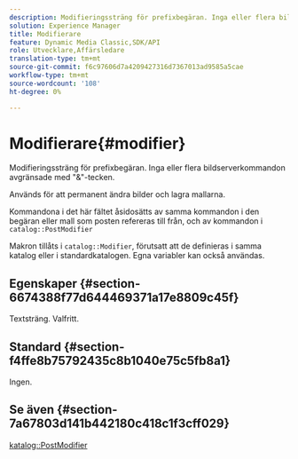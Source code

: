```yaml
---
description: Modifieringssträng för prefixbegäran. Inga eller flera bildserverkommandon avgränsade med "&"-tecken.
solution: Experience Manager
title: Modifierare
feature: Dynamic Media Classic,SDK/API
role: Utvecklare,Affärsledare
translation-type: tm+mt
source-git-commit: f6c97606d7a4209427316d7367013ad9585a5cae
workflow-type: tm+mt
source-wordcount: '108'
ht-degree: 0%

---
```



# Modifierare{#modifier}

Modifieringssträng för prefixbegäran. Inga eller flera bildserverkommandon avgränsade med &quot;&amp;&quot;-tecken.

Används för att permanent ändra bilder och lagra mallarna.

Kommandona i det här fältet åsidosätts av samma kommandon i den begäran eller mall som posten refereras till från, och av kommandon i `catalog::PostModifier`

Makron tillåts i `catalog::Modifier`, förutsatt att de definieras i samma katalog eller i standardkatalogen. Egna variabler kan också användas.

## Egenskaper {#section-6674388f77d644469371a17e8809c45f}

Textsträng. Valfritt.

## Standard {#section-f4ffe8b75792435c8b1040e75c5fb8a1}

Ingen.

## Se även {#section-7a67803d141b442180c418c1f3cff029}

[katalog::PostModifier](../../../../../../is-api/image-catalog/image-serving-api-ref/c-image-catalog-reference/c-image-svg-data-reference/c-image-data-reference/r-postmodifier-cat.md#reference-4bc3738a812b4e7c8a180e27bfbd770b)
